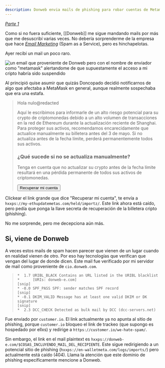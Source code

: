 ```yaml
---
description: Donweb envia mails de phishing para robar cuentas de Metamask desde direcciones de correo oficiales.
---
```


_[Parte 1](/x/2022-11-18-Donweb%20es%20rid%C3%ADculo/)_

Como si no fuera suficiente, [[Donweb]] me sigue mandando mails por más que me desuscribí varias veces. No debería sorprenderme de la empresa que hace _[Email Marketing](https://envialosimple.com/es-ar)_ (Spam as a Service), pero es hinchapelotas.

Ayer recibí un mail un poco raro.

![un email que proveniente de Donweb pero con el nombre de enviador como "metamask" alertandome de que supuestamente el acceso a mi cripto habría sido suspendido](screenshot-mail.png)

Al principió quise asumir que quizás Doncopado decidió notificarnos de algo que afectaba a MetaMask en general, aunque realmente sospechaba que era una estafa.

> Hola nulo@redacted
>
> Aquí le escribimos para informarle de un alto riesgo potencial para su crypto de criptomonedas debido a un alto volumen de transacciones en la red de Ethereum durante la actualización reciente de Shanghai. Para proteger sus activos, recomendamos encarecidamente que actualice manualmente su billetera antes del 3 de mayo. Si no actualiza antes de la fecha límite, perderá permanentemente todos sus activos.
>
> ### ¿Qué sucede si no se actualiza manualmente?
>
> Tenga en cuenta que no actualizar su crypto antes de la fecha límite resultará en una pérdida permanente de todos sus activos de criptomonedas.
>
> <button>Recuperar mi cuenta</button>

Clickear el link grande que dice "Recuperar mi cuenta", te envía a `hxxps://my-ethupdatemetas.com/held/importz/`. Este link ahora está caído, pero pedía que ponga la llave secreta de recuperación de la billetera cripto (phishing).

No me sorprende, pero me decepciona aún más.

## Si, viene de Donweb

A veces estos mails de spam hacen parecer que vienen de un lugar cuando en realidad vienen de otro. Por eso hay tecnologías que verifican que vengan del lugar de donde dicen. Este mail fue verificado por mi servidor de mail como proveniente de `cio.donweb.com`.

> ```
> *  1.7 URIBL_BLACK Contains an URL listed in the URIBL blacklist
> *      [URIs: donweb-e.com]
> [snip]
> * -0.0 SPF_PASS SPF: sender matches SPF record
> [snip]
> * -0.1 DKIM_VALID Message has at least one valid DKIM or DK signature
> [snip]
> *  2.3 DCC_CHECK Detected as bulk mail by DCC (dcc-servers.net)
> ```

Fue enviado por `customer.io`. El link actualmente ya no apunta al sitio de phishing, porque `customer.io` bloqueo el link de trackeo (que supongo es hospedado por ellxs) y redirige a `https://customer.io/we-hate-spam/`.

Sin embargo, el link en el mail plaintext es `hxxps://donweb-e.com/$COSAS_INCLUYENDO_MAIL_DEL_RECIPIENTE`. Este sigue redirigiendo a un potencial sitio de phishing (`hxxps://en-walletmeta.com/logs/imports/`) pero actualmente está caído (404). Llama la atención que este dominio de phishing específicamente mencione a Donweb.
